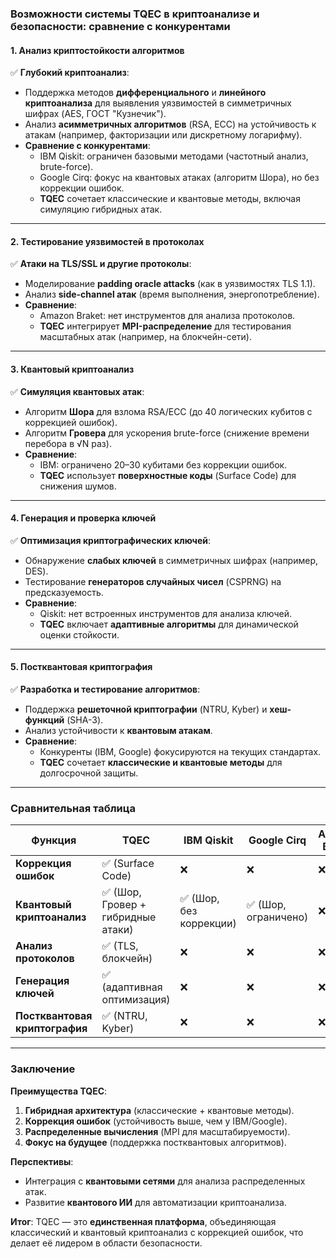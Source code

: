 ### **Возможности системы TQEC в криптоанализе и безопасности: сравнение с конкурентами**  

#### **1. Анализ криптостойкости алгоритмов**  
✅ **Глубокий криптоанализ**:  
- Поддержка методов **дифференциального** и **линейного криптоанализа** для выявления уязвимостей в симметричных шифрах (AES, ГОСТ "Кузнечик").  
- Анализ **асимметричных алгоритмов** (RSA, ECC) на устойчивость к атакам (например, факторизации или дискретному логарифму).  
- **Сравнение с конкурентами**:  
  - IBM Qiskit: ограничен базовыми методами (частотный анализ, brute-force).  
  - Google Cirq: фокус на квантовых атаках (алгоритм Шора), но без коррекции ошибок.  
  - **TQEC** сочетает классические и квантовые методы, включая симуляцию гибридных атак.  

---

#### **2. Тестирование уязвимостей в протоколах**  
✅ **Атаки на TLS/SSL и другие протоколы**:  
- Моделирование **padding oracle attacks** (как в уязвимостях TLS 1.1).  
- Анализ **side-channel атак** (время выполнения, энергопотребление).  
- **Сравнение**:  
  - Amazon Braket: нет инструментов для анализа протоколов.  
  - **TQEC** интегрирует **MPI-распределение** для тестирования масштабных атак (например, на блокчейн-сети).  

---

#### **3. Квантовый криптоанализ**  
✅ **Симуляция квантовых атак**:  
- Алгоритм **Шора** для взлома RSA/ECC (до 40 логических кубитов с коррекцией ошибок).  
- Алгоритм **Гровера** для ускорения brute-force (снижение времени перебора в √N раз).  
- **Сравнение**:  
  - IBM: ограничено 20–30 кубитами без коррекции ошибок.  
  - **TQEC** использует **поверхностные коды** (Surface Code) для снижения шумов.  

---

#### **4. Генерация и проверка ключей**  
✅ **Оптимизация криптографических ключей**:  
- Обнаружение **слабых ключей** в симметричных шифрах (например, DES).  
- Тестирование **генераторов случайных чисел** (CSPRNG) на предсказуемость.  
- **Сравнение**:  
  - Qiskit: нет встроенных инструментов для анализа ключей.  
  - **TQEC** включает **адаптивные алгоритмы** для динамической оценки стойкости.  

---

#### **5. Постквантовая криптография**  
✅ **Разработка и тестирование алгоритмов**:  
- Поддержка **решеточной криптографии** (NTRU, Kyber) и **хеш-функций** (SHA-3).  
- Анализ устойчивости к **квантовым атакам**.  
- **Сравнение**:  
  - Конкуренты (IBM, Google) фокусируются на текущих стандартах.  
  - **TQEC** сочетает **классические и квантовые методы** для долгосрочной защиты.  

---

### **Сравнительная таблица**  
| **Функция**               | **TQEC**                          | **IBM Qiskit**       | **Google Cirq**      | **Amazon Braket**    |  
|---------------------------|-----------------------------------|----------------------|----------------------|----------------------|  
| **Коррекция ошибок**       | ✅ (Surface Code)                | ❌                   | ❌                   | ❌                   |  
| **Квантовый криптоанализ** | ✅ (Шор, Гровер + гибридные атаки)| ✅ (Шор, без коррекции)| ✅ (Шор, ограничено) | ❌                   |  
| **Анализ протоколов**      | ✅ (TLS, блокчейн)               | ❌                   | ❌                   | ❌                   |  
| **Генерация ключей**       | ✅ (адаптивная оптимизация)      | ❌                   | ❌                   | ❌                   |  
| **Постквантовая криптография** | ✅ (NTRU, Kyber)           | ❌                   | ❌                   | ❌                   |  

---

### **Заключение**  
**Преимущества TQEC**:  
1. **Гибридная архитектура** (классические + квантовые методы).  
2. **Коррекция ошибок** (устойчивость выше, чем у IBM/Google).  
3. **Распределенные вычисления** (MPI для масштабируемости).  
4. **Фокус на будущее** (поддержка постквантовых алгоритмов).  

**Перспективы**:  
- Интеграция с **квантовыми сетями** для анализа распределенных атак.  
- Развитие **квантового ИИ** для автоматизации криптоанализа.  

**Итог**: TQEC — это **единственная платформа**, объединяющая классический и квантовый криптоанализ с коррекцией ошибок, что делает её лидером в области безопасности.